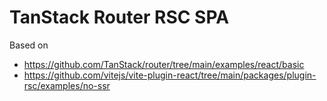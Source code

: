 # TanStack Router RSC SPA

Based on

- https://github.com/TanStack/router/tree/main/examples/react/basic
- https://github.com/vitejs/vite-plugin-react/tree/main/packages/plugin-rsc/examples/no-ssr
